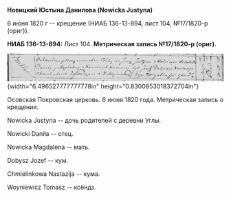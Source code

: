 **Новицкий Юстына Данилова (Nowicka Justyna)**

6 июня 1820 г -- крещение (НИАБ 136-13-894, лист 104, №17/1820-р
(ориг)).

**НИАБ 136-13-894:** Лист 104. **Метрическая запись №17/1820-р (ориг).**

![](./media/0123ce735fab1d53002df016b604fd47a2dcc2ea.png){width="6.496527777777778in"
height="0.8300853018372704in"}

Осовская Покровская церковь. 6 июня 1820 года. Метрическая запись о
крещении.

Nowicka Justyna -- дочь родителей с деревни Углы.

Nowicki Daniła -- отец.

Nowicka Magdalena -- мать.

Dobysz Jozef -- кум.

Chmielinkowa Nastazija -- кума.

Woyniewicz Tomasz -- ксёндз.
